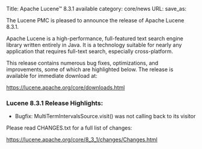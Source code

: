 Title: Apache Lucene™ 8.3.1 available
category: core/news
URL: 
save_as: 

The Lucene PMC is pleased to announce the release of Apache Lucene 8.3.1.

Apache Lucene is a high-performance, full-featured text search engine library written entirely in Java. It is a technology suitable for nearly any application that requires full-text search, especially cross-platform.

This release contains numerous bug fixes, optimizations, and improvements, some of which are highlighted below. The release is available for immediate download at:

  <https://lucene.apache.org/core/downloads.html>

### Lucene 8.3.1 Release Highlights:

  * Bugfix: MultiTermIntervalsSource.visit() was not calling back to its visitor

Please read CHANGES.txt for a full list of changes:

  <https://lucene.apache.org/core/8_3_1/changes/Changes.html>
